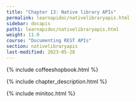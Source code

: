 ```yaml
---
title: "Chapter 13: Native library APIs"
permalink: learnapidoc/nativelibraryapis.html
sidebar: docapis
path1: learnapidoc/nativelibraryapis.html
weight: 11.0
course: "Documenting REST APIs"
section: nativelibraryapis
last-modified: 2023-05-28
---
```


{% include coffeeshopbook.html %}

{% include chapter_description.html %}

{% include minitoc.html %}